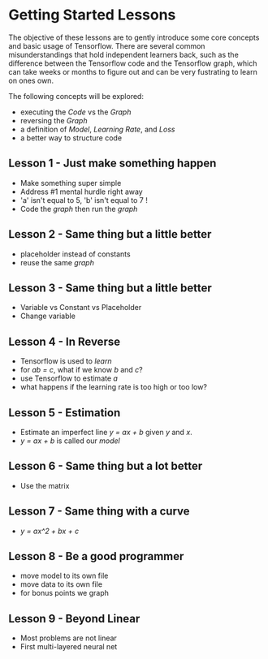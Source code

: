 # Getting Started Lessons

The objective of these lessons are to gently introduce some core concepts and basic usage of Tensorflow.  There are several common misunderstandings that hold independent learners back, such as the difference between the Tensorflow code and the Tensorflow graph, which can take weeks or months to figure out and can be very fustrating to learn on ones own.

The following concepts will be explored:

- executing the *Code* vs the *Graph*
- reversing the *Graph*
- a definition of *Model*, *Learning Rate*, and *Loss*
- a better way to structure code

## Lesson 1 - Just make something happen

- Make something super simple
- Address #1 mental hurdle right away
- 'a' isn't equal to 5, 'b' isn't equal to 7 !
- Code the *graph* then run the *graph*

## Lesson 2 - Same thing but a little better

- placeholder instead of constants
- reuse the same *graph*

## Lesson 3 - Same thing but a little better

- Variable vs Constant vs Placeholder
- Change variable

## Lesson 4 - In Reverse

- Tensorflow is used to *learn*
- for *ab = c*, what if we know *b* and *c*?
- use Tensorflow to estimate *a*
- what happens if the learning rate is too high or too low?

## Lesson 5 - Estimation

- Estimate an imperfect line *y = ax + b* given *y* and *x*.
- *y = ax + b* is called our *model*

## Lesson 6 - Same thing but a lot better

- Use the matrix

## Lesson 7 - Same thing with a curve

- *y = ax^2 + bx + c*

## Lesson 8 - Be a good programmer

- move model to its own file
- move data to its own file
- for bonus points we graph

## Lesson 9 - Beyond Linear

- Most problems are not linear
- First multi-layered neural net
